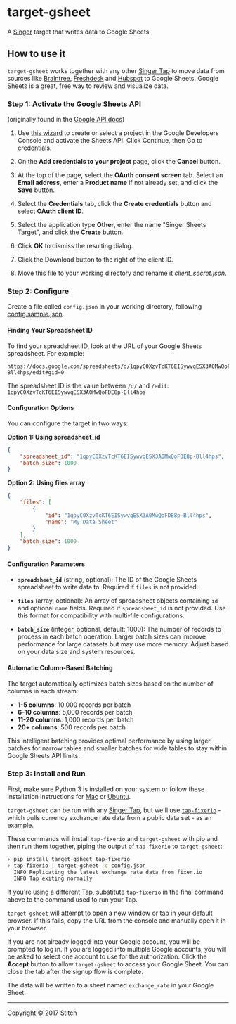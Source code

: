 # target-gsheet

A [Singer](https://singer.io) target that writes data to Google
Sheets.

## How to use it

`target-gsheet` works together with any other [Singer Tap] to move
data from sources like [Braintree], [Freshdesk] and [Hubspot] to
Google Sheets. Google Sheets is a great, free way to review and
visualize data.

### Step 1: Activate the Google Sheets API

 (originally found in the [Google API
 docs](https://developers.google.com/sheets/api/quickstart/python))
 
 1. Use [this
 wizard](https://console.developers.google.com/start/api?id=sheets.googleapis.com)
 to create or select a project in the Google Developers Console and
 activate the Sheets API. Click Continue, then Go to credentials.

 1. On the **Add credentials to your project** page, click the
 **Cancel** button.

 1. At the top of the page, select the **OAuth consent screen**
 tab. Select an **Email address**, enter a **Product name** if not
 already set, and click the **Save** button.

 1. Select the **Credentials** tab, click the **Create credentials**
 button and select **OAuth client ID**.

 1. Select the application type **Other**, enter the name "Singer
 Sheets Target", and click the **Create** button.

 1. Click **OK** to dismiss the resulting dialog.

 1. Click the Download button to the right of the client ID.

 1. Move this file to your working directory and rename it
 *client_secret.json*.

### Step 2: Configure

Create a file called `config.json` in your working directory, following [config.sample.json](config.sample.json). 

#### Finding Your Spreadsheet ID

To find your spreadsheet ID, look at the URL of your Google Sheets spreadsheet. For example:

```
https://docs.google.com/spreadsheets/d/1qpyC0XzvTcKT6EISywvqESX3A0MwQoFDE8p-Bll4hps/edit#gid=0
```

The spreadsheet ID is the value between `/d/` and `/edit`: `1qpyC0XzvTcKT6EISywvqESX3A0MwQoFDE8p-Bll4hps`

#### Configuration Options

You can configure the target in two ways:

**Option 1: Using spreadsheet_id**
```json
{
    "spreadsheet_id": "1qpyC0XzvTcKT6EISywvqESX3A0MwQoFDE8p-Bll4hps",
    "batch_size": 1000
}
```

**Option 2: Using files array**
```json
{
    "files": [
        {
            "id": "1qpyC0XzvTcKT6EISywvqESX3A0MwQoFDE8p-Bll4hps",
            "name": "My Data Sheet"
        }
    ],
    "batch_size": 1000
}
```

#### Configuration Parameters

- **`spreadsheet_id`** (string, optional): The ID of the Google Sheets spreadsheet to write data to. Required if `files` is not provided.

- **`files`** (array, optional): An array of spreadsheet objects containing `id` and optional `name` fields. Required if `spreadsheet_id` is not provided. Use this format for compatibility with multi-file configurations.

- **`batch_size`** (integer, optional, default: 1000): The number of records to process in each batch operation. Larger batch sizes can improve performance for large datasets but may use more memory. Adjust based on your data size and system resources.

#### Automatic Column-Based Batching

The target automatically optimizes batch sizes based on the number of columns in each stream:

- **1-5 columns**: 10,000 records per batch
- **6-10 columns**: 5,000 records per batch  
- **11-20 columns**: 1,000 records per batch
- **20+ columns**: 500 records per batch

This intelligent batching provides optimal performance by using larger batches for narrow tables and smaller batches for wide tables to stay within Google Sheets API limits.

### Step 3: Install and Run

First, make sure Python 3 is installed on your system or follow these
installation instructions for [Mac](python-mac) or
[Ubuntu](python-ubuntu).

`target-gsheet` can be run with any [Singer Tap], but we'll use
[`tap-fixerio`][Fixerio] - which pulls currency exchange rate data
from a public data set - as an example.

These commands will install `tap-fixerio` and `target-gsheet` with
pip and then run them together, piping the output of `tap-fixerio` to
`target-gsheet`:


```bash
› pip install target-gsheet tap-fixerio
› tap-fixerio | target-gsheet -c config.json
  INFO Replicating the latest exchange rate data from fixer.io
  INFO Tap exiting normally
```

If you're using a different Tap, substitute `tap-fixerio` in the final
command above to the command used to run your Tap.

`target-gsheet` will attempt to open a new window or tab in your
default browser. If this fails, copy the URL from the console and
manually open it in your browser.

If you are not already logged into your Google account, you will be
prompted to log in. If you are logged into multiple Google accounts,
you will be asked to select one account to use for the
authorization. Click the **Accept** button to allow `target-gsheet` to
access your Google Sheet.  You can close the tab after the signup flow
is complete.

The data will be written to a sheet named `exchange_rate` in your
Google Sheet.

---

Copyright &copy; 2017 Stitch

[Singer Tap]: https://singer.io
[Braintree]: https://github.com/singer-io/tap-braintree
[Freshdesk]: https://github.com/singer-io/tap-freshdesk
[Hubspot]: https://github.com/singer-io/tap-hubspot
[Fixerio]: https://github.com/singer-io/tap-fixerio
[python-mac]: http://docs.python-guide.org/en/latest/starting/install3/osx/
[python-ubuntu]: https://www.digitalocean.com/community/tutorials/how-to-install-python-3-and-set-up-a-local-programming-environment-on-ubuntu-16-04
